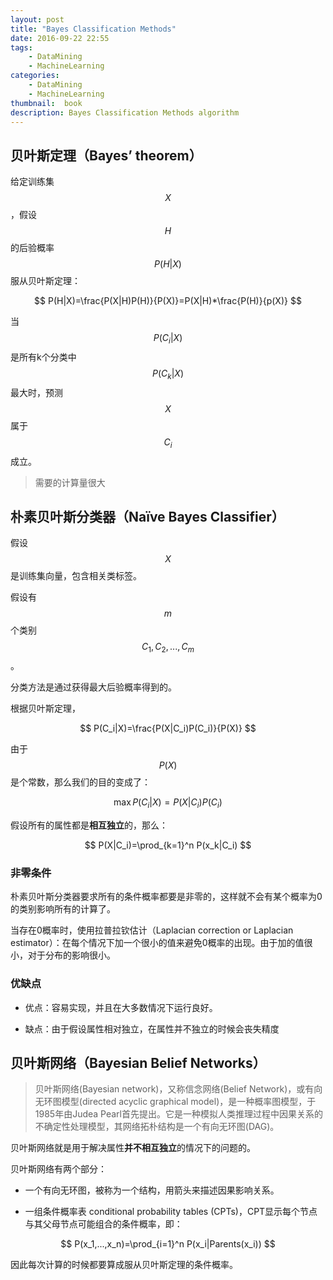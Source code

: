 ```yaml
---
layout: post
title: "Bayes Classification Methods"
date: 2016-09-22 22:55
tags: 
    - DataMining
    - MachineLearning
categories: 
    - DataMining
    - MachineLearning
thumbnail:  book
description: Bayes Classification Methods algorithm
---
```


## 贝叶斯定理（Bayes’ theorem）

给定训练集$$X$$，假设$$H$$的后验概率$$P(H|X)$$服从贝叶斯定理：

$$ P(H|X)=\frac{P(X|H)P(H)}{P(X)}=P(X|H)*\frac{P(H)}{p(X)} $$

当$$P(C_i|X)$$是所有k个分类中$$P(C_k|X)$$最大时，预测$$X$$属于$$C_i$$成立。

> 需要的计算量很大

## 朴素贝叶斯分类器（Naïve Bayes Classifier）

假设$$X$$是训练集向量，包含相关类标签。

假设有$$m$$个类别$$C_1,C_2,...,C_m$$。

分类方法是通过获得最大后验概率得到的。

根据贝叶斯定理，

$$ P(C_i|X)=\frac{P(X|C_i)P(C_i)}{P(X)} $$

由于$$ {P(X)} $$是个常数，那么我们的目的变成了：

$$ \max {P(C_i|X)}=P(X|C_i)P(C_i) $$

假设所有的属性都是**相互独立**的，那么：

$$ P(X|C_i)=\prod_{k=1}^n P(x_k|C_i) $$

### 非零条件

朴素贝叶斯分类器要求所有的条件概率都要是非零的，这样就不会有某个概率为0的类别影响所有的计算了。

当存在0概率时，使用拉普拉钦估计（Laplacian correction or Laplacian estimator）：在每个情况下加一个很小的值来避免0概率的出现。由于加的值很小，对于分布的影响很小。

### 优缺点

- 优点：容易实现，并且在大多数情况下运行良好。

- 缺点：由于假设属性相对独立，在属性并不独立的时候会丧失精度

## 贝叶斯网络（Bayesian Belief Networks）

> 贝叶斯网络(Bayesian network)，又称信念网络(Belief Network)，或有向无环图模型(directed acyclic graphical model)，是一种概率图模型，于1985年由Judea Pearl首先提出。它是一种模拟人类推理过程中因果关系的不确定性处理模型，其网络拓朴结构是一个有向无环图(DAG)。

贝叶斯网络就是用于解决属性**并不相互独立**的情况下的问题的。

贝叶斯网络有两个部分：

- 一个有向无环图，被称为一个结构，用箭头来描述因果影响关系。

- 一组条件概率表 conditional probability tables (CPTs)，CPT显示每个节点与其父母节点可能组合的条件概率，即：

$$ P(x_1,...,x_n)=\prod_{i=1}^n P(x_i|Parents(x_i)) $$

因此每次计算的时候都要算成服从贝叶斯定理的条件概率。
